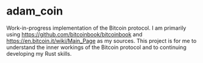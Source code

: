 # adam_coin
Work-in-progress implementation of the Bitcoin protocol. 
I am primarily using https://github.com/bitcoinbook/bitcoinbook and https://en.bitcoin.it/wiki/Main_Page as my sources. 
This project is for me to understand the inner workings of the Bitcoin protocol and to continuing developing my Rust skills.

